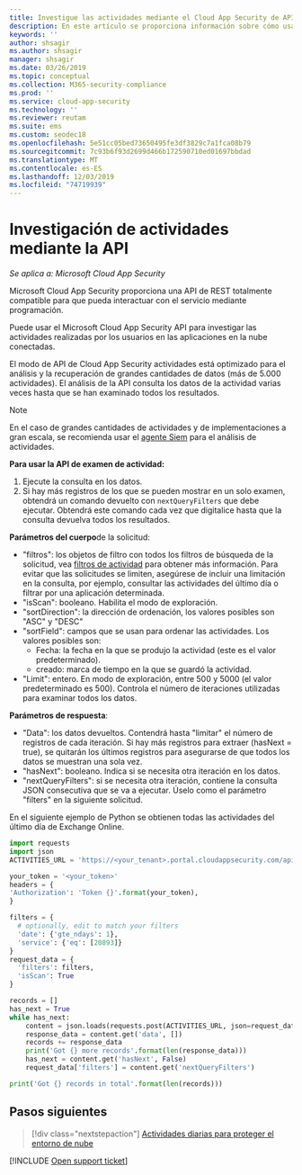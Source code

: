 ```yaml
---
title: Investigue las actividades mediante el Cloud App Security de API | Microsoft Docs
description: En este artículo se proporciona información sobre cómo usar la API de para investigar la actividad del usuario en Cloud App Security.
keywords: ''
author: shsagir
ms.author: shsagir
manager: shsagir
ms.date: 03/26/2019
ms.topic: conceptual
ms.collection: M365-security-compliance
ms.prod: ''
ms.service: cloud-app-security
ms.technology: ''
ms.reviewer: reutam
ms.suite: ems
ms.custom: seodec18
ms.openlocfilehash: 5e51cc05bed73650495fe3df3829c7a1fca08b79
ms.sourcegitcommit: 7c93b6f93d2699d466b172590710ed01697bbdad
ms.translationtype: MT
ms.contentlocale: es-ES
ms.lasthandoff: 12/03/2019
ms.locfileid: "74719939"
---
```

# <a name="investigate-activities-using-the-api"></a>Investigación de actividades mediante la API

*Se aplica a: Microsoft Cloud App Security*

Microsoft Cloud App Security proporciona una API de REST totalmente compatible para que pueda interactuar con el servicio mediante programación.

Puede usar el Microsoft Cloud App Security API para investigar las actividades realizadas por los usuarios en las aplicaciones en la nube conectadas.

El modo de API de Cloud App Security actividades está optimizado para el análisis y la recuperación de grandes cantidades de datos (más de 5.000 actividades). El análisis de la API consulta los datos de la actividad varias veces hasta que se han examinado todos los resultados.

> [!NOTE]
> En el caso de grandes cantidades de actividades y de implementaciones a gran escala, se recomienda usar el [agente Siem](siem.md) para el análisis de actividades.

**Para usar la API de examen de actividad:**

1. Ejecute la consulta en los datos.
1. Si hay más registros de los que se pueden mostrar en un solo examen, obtendrá un comando devuelto con `nextQueryFilters` que debe ejecutar. Obtendrá este comando cada vez que digitalice hasta que la consulta devuelva todos los resultados.

**Parámetros del cuerpo**de la solicitud:

- "filtros": los objetos de filtro con todos los filtros de búsqueda de la solicitud, vea [filtros de actividad](activity-filters.md) para obtener más información. Para evitar que las solicitudes se limiten, asegúrese de incluir una limitación en la consulta, por ejemplo, consultar las actividades del último día o filtrar por una aplicación determinada.
- "isScan": booleano. Habilita el modo de exploración.
- "sortDirection": la dirección de ordenación, los valores posibles son "ASC" y "DESC"
- "sortField": campos que se usan para ordenar las actividades. Los valores posibles son:
  - Fecha: la fecha en la que se produjo la actividad (este es el valor predeterminado).
  - creado: marca de tiempo en la que se guardó la actividad.
- "Limit": entero. En modo de exploración, entre 500 y 5000 (el valor predeterminado es 500). Controla el número de iteraciones utilizadas para examinar todos los datos.

**Parámetros de respuesta**:

- "Data": los datos devueltos. Contendrá hasta "limitar" el número de registros de cada iteración. Si hay más registros para extraer (hasNext = true), se quitarán los últimos registros para asegurarse de que todos los datos se muestran una sola vez.
- "hasNext": booleano. Indica si se necesita otra iteración en los datos.
- "nextQueryFilters": si se necesita otra iteración, contiene la consulta JSON consecutiva que se va a ejecutar. Úselo como el parámetro "filters" en la siguiente solicitud.

En el siguiente ejemplo de Python se obtienen todas las actividades del último día de Exchange Online.

``` python
import requests
import json
ACTIVITIES_URL = 'https://<your_tenant>.portal.cloudappsecurity.com/api/v1/activities/'

your_token = '<your_token>'
headers = {
'Authorization': 'Token {}'.format(your_token),
}

filters = {
  # optionally, edit to match your filters
  'date': {'gte_ndays': 1},
  'service': {'eq': [20893]}
}
request_data = {
  'filters': filters,
  'isScan': True
}

records = []
has_next = True
while has_next:
    content = json.loads(requests.post(ACTIVITIES_URL, json=request_data, headers=headers).content)
    response_data = content.get('data', [])
    records += response_data
    print('Got {} more records'.format(len(response_data)))
    has_next = content.get('hasNext', False)
    request_data['filters'] = content.get('nextQueryFilters')

print('Got {} records in total'.format(len(records)))
```

## <a name="next-steps"></a>Pasos siguientes

> [!div class="nextstepaction"]
> [Actividades diarias para proteger el entorno de nube](daily-activities-to-protect-your-cloud-environment.md)

[!INCLUDE [Open support ticket](includes/support.md)]
